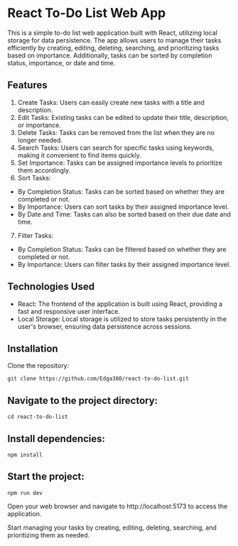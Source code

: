 # React To-Do List Web App

This is a simple to-do list web application built with React, utilizing local storage for data persistence. The app allows users to manage their tasks efficiently by creating, editing, deleting, searching, and prioritizing tasks based on importance. Additionally, tasks can be sorted by completion status, importance, or date and time.

## Features

1. Create Tasks: Users can easily create new tasks with a title and description.
2. Edit Tasks: Existing tasks can be edited to update their title, description, or importance.
3. Delete Tasks: Tasks can be removed from the list when they are no longer needed.
4. Search Tasks: Users can search for specific tasks using keywords, making it convenient to find items quickly.
5. Set Importance: Tasks can be assigned importance levels to prioritize them accordingly.
6. Sort Tasks:

- By Completion Status: Tasks can be sorted based on whether they are completed or not.
- By Importance: Users can sort tasks by their assigned importance level.
- By Date and Time: Tasks can also be sorted based on their due date and time.

7. Filter Tasks:

- By Completion Status: Tasks can be filtered based on whether they are completed or not.
- By Importance: Users can filter tasks by their assigned importance level.

## Technologies Used

- React: The frontend of the application is built using React, providing a fast and responsive user interface.
- Local Storage: Local storage is utilized to store tasks persistently in the user's browser, ensuring data persistence across sessions.

## Installation

Clone the repository:

```
git clone https://github.com/Edga380/react-to-do-list.git
```

## Navigate to the project directory:

```
cd react-to-do-list
```

## Install dependencies:

```
npm install
```

## Start the project:

```
npm run dev
```

Open your web browser and navigate to http://localhost:5173 to access the application.

Start managing your tasks by creating, editing, deleting, searching, and prioritizing them as needed.
